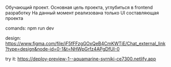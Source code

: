 Обучающий проект. 
Основная цель проекта, углубиться в frontend разработку
На данный момент реализована только UI составляющая проекта


comands: 
npm run dev


design: https://www.figma.com/file/jF5fFFzgGOxQeB4CmKWTiE/Chat_external_link?type=design&node-id=0-1&t=NHWpGrfz4APgDfUI-0

try it: https://deploy-preview-1--aquamarine-syrniki-ce7300.netlify.app

